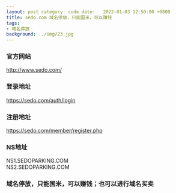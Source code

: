 ```yaml
---
layout: post category: code date:   2022-01-03 12:50:00 +0800
title: sedo.com 域名停放，只能国米，可以赚钱
tags:
- 域名停放
background: ../img/23.jpg
---
```




### 官方网站<br>
http://www.sedo.com/

### 登录地址<br>
https://sedo.com/auth/login

### 注册地址<br>
https://sedo.com/member/register.php


### NS地址<br>
NS1.SEDOPARKING.COM<br>
NS2.SEDOPARKING.COM

### 域名停放，只能国米，可以赚钱；也可以进行域名买卖